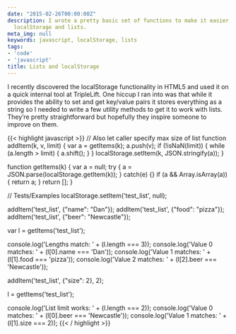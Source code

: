 ```yaml
---
date: "2015-02-26T00:00:00Z"
description: I wrote a pretty basic set of functions to make it easier to work with
  localStorage and lists.
meta_img: null
keywords: javascript, localStorage, lists
tags:
- 'code'
- 'javascript'
title: Lists and localStorage
---
```


I recently discovered the localStorage functionality in HTML5 and used it on a quick internal tool at TripleLift. One hiccup I ran into was that while it provides the ability to set and get key/value pairs it stores everything as a string so I needed to write a few utility methods to get it to work with lists. They’re pretty straightforward but hopefully they inspire someone to improve on them.

{{< highlight javascript >}}
// Also let caller specify max size of list
function addItem(k, v, limit) {
  var a = getItems(k);
  a.push(v);
  if (!isNaN(limit)) {
    while (a.length > limit) {
      a.shift();
    }
  }
  localStorage.setItem(k, JSON.stringify(a));
}

function getItems(k) {
  var a = null;
  try {
    a = JSON.parse(localStorage.getItem(k));
  } catch(e) {}
  if (a && Array.isArray(a)) {
    return a;
  }
  return [];
}

// Tests/Examples
localStorage.setItem('test_list', null);

addItem('test_list', {"name": "Dan"});
addItem('test_list', {"food": "pizza"});
addItem('test_list', {"beer": "Newcastle"});

var l = getItems('test_list');

console.log('Lengths match: ' + (l.length === 3));
console.log('Value 0 matches: ' + (l[0].name === 'Dan'));
console.log('Value 1 matches: ' + (l[1].food === 'pizza'));
console.log('Value 2 matches: ' + (l[2].beer === 'Newcastle'));

addItem('test_list', {"size": 2}, 2);

l = getItems('test_list');

console.log('List limit works: ' + (l.length === 2));
console.log('Value 0 matches: ' + (l[0].beer === 'Newcastle'));
console.log('Value 1 matches: ' + (l[1].size === 2));
{{< / highlight >}}